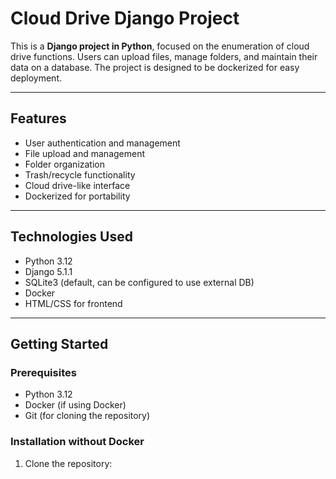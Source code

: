 # Cloud Drive Django Project

This is a **Django project in Python**, focused on the enumeration of cloud drive functions. Users can upload files, manage folders, and maintain their data on a database. The project is designed to be dockerized for easy deployment.

---

## Features

- User authentication and management
- File upload and management
- Folder organization
- Trash/recycle functionality
- Cloud drive-like interface
- Dockerized for portability

---

## Technologies Used

- Python 3.12
- Django 5.1.1
- SQLite3 (default, can be configured to use external DB)
- Docker
- HTML/CSS for frontend

---

## Getting Started

### Prerequisites

- Python 3.12
- Docker (if using Docker)
- Git (for cloning the repository)

### Installation without Docker

1. Clone the repository:


